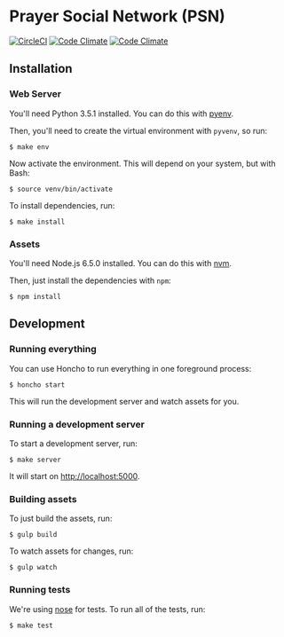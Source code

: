 # Prayer Social Network (PSN)

[![CircleCI](https://img.shields.io/circleci/project/notfreshmen/psn.svg?maxAge=2592000?style=flat-square)](https://circleci.com/gh/notfreshmen/psn) [![Code Climate](https://img.shields.io/codeclimate/github/notfreshmen/psn.svg?maxAge=2592000?style=flat-square)](https://codeclimate.com/github/notfreshmen/psn) [![Code Climate](https://img.shields.io/codeclimate/coverage/github/notfreshmen/psn.svg?maxAge=2592000?style=flat-square)](https://codeclimate.com/github/notfreshmen/psn/coverage)

## Installation

### Web Server

You'll need Python 3.5.1 installed. You can do this with [pyenv](https://github.com/yyuu/pyenv).

Then, you'll need to create the virtual environment with `pyvenv`, so run:

```
$ make env
```

Now activate the environment. This will depend on your system, but with Bash:

```
$ source venv/bin/activate
```

To install dependencies, run:

```
$ make install
```

### Assets

You'll need Node.js 6.5.0 installed. You can do this with [nvm](https://github.com/creationix/nvm).

Then, just install the dependencies with `npm`:

```
$ npm install
```

## Development

### Running everything

You can use Honcho to run everything in one foreground process:

```
$ honcho start
```

This will run the development server and watch assets for you.

### Running a development server

To start a development server, run:

```
$ make server
```

It will start on [http://localhost:5000](http://localhost:5000).

### Building assets

To just build the assets, run:

```
$ gulp build
```

To watch assets for changes, run:

```
$ gulp watch
```

### Running tests

We're using [nose](http://nose.readthedocs.io/en/latest/) for tests. To run all of the tests, run:

```
$ make test
```

